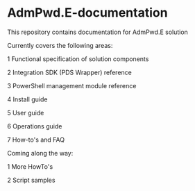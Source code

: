 # AdmPwd.E-documentation
This repository contains documentation for AdmPwd.E solution

Currently covers the following areas:

1 Functional specification of solution components

2 Integration SDK (PDS Wrapper) reference 

3 PowerShell management module reference

4 Install guide

5 User guide

6 Operations guide

7 How-to's and FAQ

Coming along the way:

1 More HowTo's

2 Script samples

